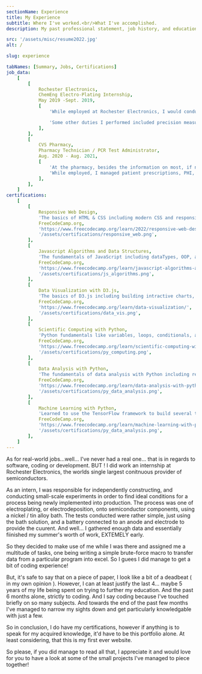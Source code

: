 ```yaml
---
sectionName: Experience
title: My Experience
subtitle: Where I've worked.<br/>What I've accomplished.
description: My past professional statement, job history, and education.

src: '/assets/misc/resume2022.jpg'
alt: /

slug: experience

tabNames: [Summary, Jobs, Certifications]
job_data:
    [
        [
            Rochester Electronics,
            ChemEng Electro-Plating Internship,
            May 2019 -Sept. 2019,
            [
                'While employed at Rochester Electronics, I would conduct experiments, gather data, and present statistical models, in order to help construct/incorperate a new electroplating process. This process would be using a Nickel / Tin alloy solution, and was planned on being implemented into full production.',

                'Some other duties I performed included precision measurements of hermatically promised components using an XRF to measure, thickness of the deposition.  I performed calibration for the baking-clips used on the silicon die to be etched, and also created multiple ease-of-use macros using VBA.',
            ],
        ],
        [
            CVS Pharmacy,
            Pharmacy Technician / PCR Test Administrator,
            Aug. 2020 - Aug. 2021,
            [
                'At the pharmacy, besides the information on most, if not all, prescription medications on the shelves, not many techincal skills were learnt, however the inter-personal / customer service experience I gained was invaluable.',
                'While employed, I managed patient prescriptions, PHI, and insurance information. I aslo was one of the first Covid-19 trained technicians who was able to adminster self-performed nasal-swap PCR tests.',
            ],
        ],
    ]
certifications:
    [
        [
            Responsive Web Design,
            'The basics of HTML & CSS including modern CSS and responsive design.',
            FreeCodeCamp.org,
            'https://www.freecodecamp.org/learn/2022/responsive-web-design/',
            '/assets/certifications/responsive_web.png',
        ],
        [
            Javascript Algorithms and Data Structures,
            'The fundamentals of JavaScript including dataTypes, OOP, and Functional Programming.',
            FreeCodeCamp.org,
            'https://www.freecodecamp.org/learn/javascript-algorithms-and-data-structures/',
            '/assets/certifications/js_algorithms.png',
        ],
        [
            Data Visualization with D3.js,
            'The basics of D3.js including building intractive charts, graphs, and maps along with basic JSON manipulation and working with online data using APIs.',
            FreeCodeCamp.org,
            'https://www.freecodecamp.org/learn/data-visualization/',
            '/assets/certifications/data_vis.png',
        ],
        [
            Scientific Computing with Python,
            'Python fundamentals like variables, loops, conditionals, and functions along with complex data structures, networking, relational databases, and data visualization.',
            FreeCodeCamp.org,
            'https://www.freecodecamp.org/learn/scientific-computing-with-python/',
            '/assets/certifications/py_computing.png',
        ],
        [
            Data Analysis with Python,
            'The fundamentals of data analysis with Python including reading data from sources like CSVs and SQL, and using libraries like Numpy, Pandas, Matplotlib, and Seaborn to process and visualize data.',
            FreeCodeCamp.org,
            'https://www.freecodecamp.org/learn/data-analysis-with-python/',
            '/assets/certifications/py_data_analysis.png',
        ],
        [
            Machine Learning with Python,
            'Learned to use the TensorFlow framework to build several types of neural networks and create more advanced ML programs involving techniques like natural language processing and reinforcement learning.',
            FreeCodeCamp.org,
            'https://www.freecodecamp.org/learn/machine-learning-with-python/',
            '/assets/certifications/py_data_analysis.png',
        ],
    ]
---
```


As for real-world jobs...well... I've never had a real one... that is in regards to software, coding or development. BUT ! I did work an internship at Rochester Electronics, the worlds single largest conitnuous provider of semiconductors.

As an intern, I was responsible for independently constructing, and conducting small-scale experiments in order to find ideal conditions for a process being newly implemented into production. The process was one of electroplating, or electrodeposition, onto semiconductor components, using a nickel / tin alloy bath. The tests conducted were rather simple, just using the bath solution, and a battery connected to an anode and electrode to provide the cuurent. And well... I gathered enough data and essentially fiinished my summer's worth of work, EXTEMELY early.

So they decided to make use of me while I was there and assigned me a multitude of tasks, one being writing a simple brute-force macro to transfer data from a particular program into excel. So I guees I did manage to get a bit of coding experience!

But, it's safe to say that on a piece of paper, I look like a bit of a deadbeat ( in my own opinion ). However, I can at least justify the last 4... maybe 5 years of my life being spent on trying to further my education. And the past 6 months alone, strictly to coding. And I say coding because I've touched briefly on so many subjects. And towards the end of the past few months I've managed to narrow my sights down and get particularly knowledgable with just a few.

So in conclusion, I do have my certifications, however if anything is to speak for my acquired knowledge, it'd have to be this portfolio alone. At least considering, that this is my first ever website.

So please, if you did manage to read all that, I appreciate it and would love for you to have a look at some of the small projects I've managed to piece together!

